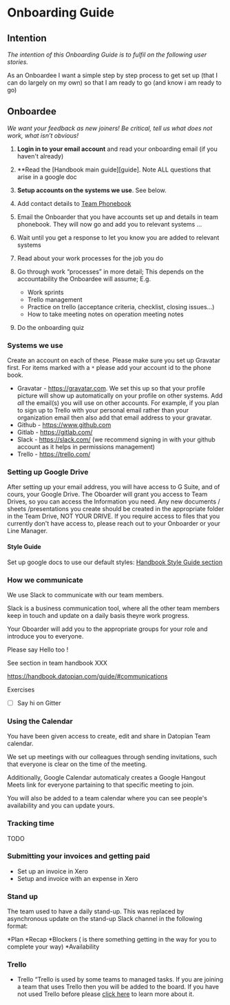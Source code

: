 # Onboarding Guide


## Intention

*The intention of this Onboarding Guide is to fulfil on the following user stories.*

As an Onboardee I want a simple step by step process to get set up (that I can do largely on my own) so that I am ready to go (and know i am ready to go)


## Onboardee

*We want your feedback as new joiners! Be critical, tell us what does not work, what isn’t obvious!*

1. **Login in to your email account** and read your onboarding email (if you haven't already)

2. **Read the [Handbook main guide][guide]. Note ALL questions that arise in a google doc

2. **Setup accounts on the systems we use**. See below.

3. Add contact details to [Team Phonebook][phonebook] 

4. Email the Onboarder that you have accounts set up and details in team phonebook. They will now go and add you to relevant systems ...

5. Wait until you get a response to let you know you are added to relevant systems

6. Read about your work processes for the job you do

5. Go through work “processes” in more detail; This depends on the accountability the Onboardee will assume;
E.g.

    * Work sprints
    * Trello management 
    * Practice on trello (acceptance criteria, checklist, closing issues…)
    * How to take meeting notes on operation meeting notes

7. Do the onboarding quiz

[phonebook]: https://docs.google.com/spreadsheets/d/1hFw3jFHq_TF4m_Z76n0uzBz85UB9Yht4P2IZAPicBOI/edit#gid=129072431

### Systems we use

Create an account on each of these. Please make sure you set up Gravatar first. For items marked with a `*` please add your account id to the phone book.

* Gravatar - https://gravatar.com. We set this up so that your profile picture will show up automatically on your profile on other systems. Add *all* the email(s) you will use on other accounts. For example, if you plan to sign up to Trello with your personal email rather than your organization email then also add that email address to your gravatar.
* Github - https://www.github.com 
* Gitlab - https://gitlab.com/
* Slack - https://slack.com/ (we recommend signing in with your github account as it helps in permissions management)
* Trello - https://trello.com/

### Setting up Google Drive

After setting up your email address, you will have access to G Suite, and of cours, your Google Drive.
The Oboarder will grant you access to Team Drives, so you can access the Information you need.
Any new documents / sheets /presentations you create should be created in the appropriate folder in the Team Drive, NOT YOUR DRIVE.
If you require access to files that you currently don't have access to, please reach out to your Onboarder or your Line Manager.

#### Style Guide

Set up google docs to use our default styles: [Handbook Style Guide section][styleguide]

[styleguide]: /guide/#style-guide

### How we communicate

We use Slack to communicate with our team members.

Slack is a business communication tool, where all the other team members keep in touch and update on a daily basis theyre work progress.

Your Oboarder will add you to the appropriate groups for your role and introduce you to everyone.

Please say Hello too !

See section in team handbook XXX

https://handbook.datopian.com/guide/#communications

Exercises

* [ ] Say hi on Gitter

### Using the Calendar

You have been given access to create, edit and share in Datopian Team calendar.

We set up meetings with our colleagues through sending invitations, such that everyone is clear on the time of the meeting.

Additionally, Google Calendar automaticaly creates a Google Hangout Meets link for everyone partaining to that specific meeting to join.

You will also be added to a team calendar where you can see people's availability and you can update yours.

### Tracking time

TODO

### Submitting your invoices and getting paid

* Set up an invoice in Xero
* Setup and invoice with an expense in Xero

### Stand up

The team used to have a daily stand-up. This was replaced by asynchronous update on the stand-up Slack channel in the following format:

*Plan
*Recap
*Blockers ( is there something getting in the way for you to complete your way)
*Availability

### Trello

* Trello “Trello is used by some teams to managed tasks. If you are joining a team that uses Trello then you will be added to the board. If you have not used Trello before please [click here]( /https://www.youtube.com/watch?v=xky48zyL9iA ) to learn more about it.









